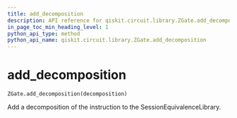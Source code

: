 ```yaml
---
title: add_decomposition
description: API reference for qiskit.circuit.library.ZGate.add_decomposition
in_page_toc_min_heading_level: 1
python_api_type: method
python_api_name: qiskit.circuit.library.ZGate.add_decomposition
---
```


# add\_decomposition

<span id="qiskit.circuit.library.ZGate.add_decomposition" />

`ZGate.add_decomposition(decomposition)`

Add a decomposition of the instruction to the SessionEquivalenceLibrary.

